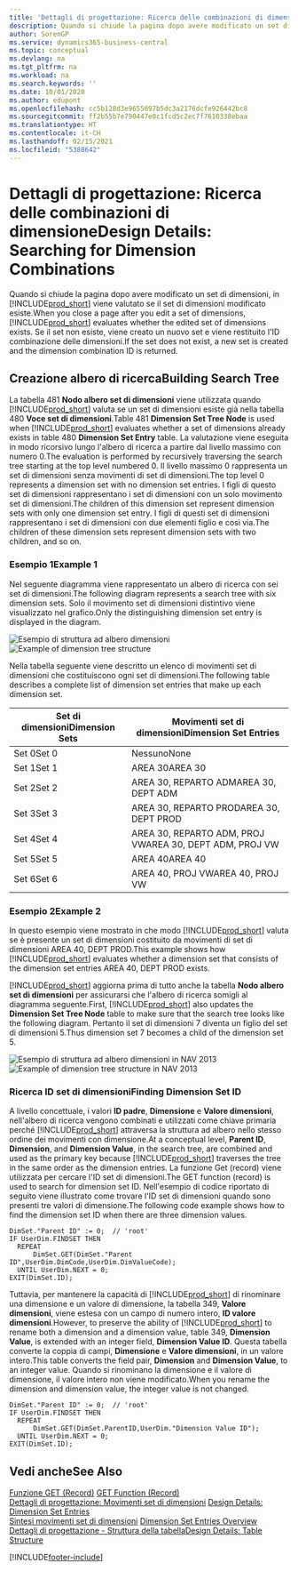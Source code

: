 ```yaml
---
title: 'Dettagli di progettazione: Ricerca delle combinazioni di dimensione | Microsoft Docs'
description: Quando si chiude la pagina dopo avere modificato un set di dimensioni, in Business Central viene valutato se il set di dimensioni modificato esiste. Se il set non esiste, viene creato un nuovo set e viene restituito l'ID combinazione delle dimensioni.
author: SorenGP
ms.service: dynamics365-business-central
ms.topic: conceptual
ms.devlang: na
ms.tgt_pltfrm: na
ms.workload: na
ms.search.keywords: ''
ms.date: 10/01/2020
ms.author: edupont
ms.openlocfilehash: cc5b128d3e9655697b5dc3a2176dcfe926442bc8
ms.sourcegitcommit: ff2b55b7e790447e0c1fcd5c2ec7f7610338ebaa
ms.translationtype: HT
ms.contentlocale: it-CH
ms.lasthandoff: 02/15/2021
ms.locfileid: "5388642"
---
```

# <a name="design-details-searching-for-dimension-combinations"></a><span data-ttu-id="f177a-104">Dettagli di progettazione: Ricerca delle combinazioni di dimensione</span><span class="sxs-lookup"><span data-stu-id="f177a-104">Design Details: Searching for Dimension Combinations</span></span>
<span data-ttu-id="f177a-105">Quando si chiude la pagina dopo avere modificato un set di dimensioni, in [!INCLUDE[prod_short](includes/prod_short.md)] viene valutato se il set di dimensioni modificato esiste.</span><span class="sxs-lookup"><span data-stu-id="f177a-105">When you close a page after you edit a set of dimensions, [!INCLUDE[prod_short](includes/prod_short.md)] evaluates whether the edited set of dimensions exists.</span></span> <span data-ttu-id="f177a-106">Se il set non esiste, viene creato un nuovo set e viene restituito l'ID combinazione delle dimensioni.</span><span class="sxs-lookup"><span data-stu-id="f177a-106">If the set does not exist, a new set is created and the dimension combination ID is returned.</span></span>  

## <a name="building-search-tree"></a><span data-ttu-id="f177a-107">Creazione albero di ricerca</span><span class="sxs-lookup"><span data-stu-id="f177a-107">Building Search Tree</span></span>  
 <span data-ttu-id="f177a-108">La tabella 481 **Nodo albero set di dimensioni** viene utilizzata quando [!INCLUDE[prod_short](includes/prod_short.md)] valuta se un set di dimensioni esiste già nella tabella 480 **Voce set di dimensioni**.</span><span class="sxs-lookup"><span data-stu-id="f177a-108">Table 481 **Dimension Set Tree Node** is used when [!INCLUDE[prod_short](includes/prod_short.md)] evaluates whether a set of dimensions already exists in table 480 **Dimension Set Entry** table.</span></span> <span data-ttu-id="f177a-109">La valutazione viene eseguita in modo ricorsivo lungo l'albero di ricerca a partire dal livello massimo con numero 0.</span><span class="sxs-lookup"><span data-stu-id="f177a-109">The evaluation is performed by recursively traversing the search tree starting at the top level numbered 0.</span></span> <span data-ttu-id="f177a-110">Il livello massimo 0 rappresenta un set di dimensioni senza movimenti di set di dimensioni.</span><span class="sxs-lookup"><span data-stu-id="f177a-110">The top level 0 represents a dimension set with no dimension set entries.</span></span> <span data-ttu-id="f177a-111">I figli di questo set di dimensioni rappresentano i set di dimensioni con un solo movimento set di dimensioni.</span><span class="sxs-lookup"><span data-stu-id="f177a-111">The children of this dimension set represent dimension sets with only one dimension set entry.</span></span> <span data-ttu-id="f177a-112">I figli di questi set di dimensioni rappresentano i set di dimensioni con due elementi figlio e così via.</span><span class="sxs-lookup"><span data-stu-id="f177a-112">The children of these dimension sets represent dimension sets with two children, and so on.</span></span>  

### <a name="example-1"></a><span data-ttu-id="f177a-113">Esempio 1</span><span class="sxs-lookup"><span data-stu-id="f177a-113">Example 1</span></span>  
 <span data-ttu-id="f177a-114">Nel seguente diagramma viene rappresentato un albero di ricerca con sei set di dimensioni.</span><span class="sxs-lookup"><span data-stu-id="f177a-114">The following diagram represents a search tree with six dimension sets.</span></span> <span data-ttu-id="f177a-115">Solo il movimento set di dimensioni distintivo viene visualizzato nel grafico.</span><span class="sxs-lookup"><span data-stu-id="f177a-115">Only the distinguishing dimension set entry is displayed in the diagram.</span></span>  

 <span data-ttu-id="f177a-116">![Esempio di struttura ad albero dimensioni](media/nav2013_dimension_tree.png "Esempio di struttura ad albero dimensioni")</span><span class="sxs-lookup"><span data-stu-id="f177a-116">![Example of dimension tree structure](media/nav2013_dimension_tree.png "Example of dimension tree structure")</span></span>  

 <span data-ttu-id="f177a-117">Nella tabella seguente viene descritto un elenco di movimenti set di dimensioni che costituiscono ogni set di dimensioni.</span><span class="sxs-lookup"><span data-stu-id="f177a-117">The following table describes a complete list of dimension set entries that make up each dimension set.</span></span>  

|<span data-ttu-id="f177a-118">Set di dimensioni</span><span class="sxs-lookup"><span data-stu-id="f177a-118">Dimension Sets</span></span>|<span data-ttu-id="f177a-119">Movimenti set di dimensioni</span><span class="sxs-lookup"><span data-stu-id="f177a-119">Dimension Set Entries</span></span>|  
|--------------------|---------------------------|  
|<span data-ttu-id="f177a-120">Set 0</span><span class="sxs-lookup"><span data-stu-id="f177a-120">Set 0</span></span>|<span data-ttu-id="f177a-121">Nessuno</span><span class="sxs-lookup"><span data-stu-id="f177a-121">None</span></span>|  
|<span data-ttu-id="f177a-122">Set 1</span><span class="sxs-lookup"><span data-stu-id="f177a-122">Set 1</span></span>|<span data-ttu-id="f177a-123">AREA 30</span><span class="sxs-lookup"><span data-stu-id="f177a-123">AREA 30</span></span>|  
|<span data-ttu-id="f177a-124">Set 2</span><span class="sxs-lookup"><span data-stu-id="f177a-124">Set 2</span></span>|<span data-ttu-id="f177a-125">AREA 30, REPARTO ADM</span><span class="sxs-lookup"><span data-stu-id="f177a-125">AREA 30, DEPT ADM</span></span>|  
|<span data-ttu-id="f177a-126">Set 3</span><span class="sxs-lookup"><span data-stu-id="f177a-126">Set 3</span></span>|<span data-ttu-id="f177a-127">AREA 30, REPARTO PROD</span><span class="sxs-lookup"><span data-stu-id="f177a-127">AREA 30, DEPT PROD</span></span>|  
|<span data-ttu-id="f177a-128">Set 4</span><span class="sxs-lookup"><span data-stu-id="f177a-128">Set 4</span></span>|<span data-ttu-id="f177a-129">AREA 30, REPARTO ADM, PROJ VW</span><span class="sxs-lookup"><span data-stu-id="f177a-129">AREA 30, DEPT ADM, PROJ VW</span></span>|  
|<span data-ttu-id="f177a-130">Set 5</span><span class="sxs-lookup"><span data-stu-id="f177a-130">Set 5</span></span>|<span data-ttu-id="f177a-131">AREA 40</span><span class="sxs-lookup"><span data-stu-id="f177a-131">AREA 40</span></span>|  
|<span data-ttu-id="f177a-132">Set 6</span><span class="sxs-lookup"><span data-stu-id="f177a-132">Set 6</span></span>|<span data-ttu-id="f177a-133">AREA 40, PROJ VW</span><span class="sxs-lookup"><span data-stu-id="f177a-133">AREA 40, PROJ VW</span></span>|  

### <a name="example-2"></a><span data-ttu-id="f177a-134">Esempio 2</span><span class="sxs-lookup"><span data-stu-id="f177a-134">Example 2</span></span>  
 <span data-ttu-id="f177a-135">In questo esempio viene mostrato in che modo [!INCLUDE[prod_short](includes/prod_short.md)] valuta se è presente un set di dimensioni costituito da movimenti di set di dimensioni AREA 40, DEPT PROD.</span><span class="sxs-lookup"><span data-stu-id="f177a-135">This example shows how [!INCLUDE[prod_short](includes/prod_short.md)] evaluates whether a dimension set that consists of the dimension set entries AREA 40, DEPT PROD exists.</span></span>  

 <span data-ttu-id="f177a-136">[!INCLUDE[prod_short](includes/prod_short.md)] aggiorna prima di tutto anche la tabella **Nodo albero set di dimensioni** per assicurarsi che l'albero di ricerca somigli al diagramma seguente.</span><span class="sxs-lookup"><span data-stu-id="f177a-136">First, [!INCLUDE[prod_short](includes/prod_short.md)] also updates the **Dimension Set Tree Node** table to make sure that the search tree looks like the following diagram.</span></span> <span data-ttu-id="f177a-137">Pertanto il set di dimensioni 7 diventa un figlio del set di dimensioni 5.</span><span class="sxs-lookup"><span data-stu-id="f177a-137">Thus dimension set 7 becomes a child of the dimension set 5.</span></span>  

 <span data-ttu-id="f177a-138">![Esempio di struttura ad albero dimensioni in NAV 2013](media/nav2013_dimension_tree_example2.png "Esempio di struttura ad albero dimensioni in NAV 2013")</span><span class="sxs-lookup"><span data-stu-id="f177a-138">![Example of dimension tree structure in NAV 2013](media/nav2013_dimension_tree_example2.png "Example of dimension tree structure in NAV 2013")</span></span>  

### <a name="finding-dimension-set-id"></a><span data-ttu-id="f177a-139">Ricerca ID set di dimensioni</span><span class="sxs-lookup"><span data-stu-id="f177a-139">Finding Dimension Set ID</span></span>  
 <span data-ttu-id="f177a-140">A livello concettuale, i valori **ID padre**, **Dimensione** e **Valore dimensioni**, nell'albero di ricerca vengono combinati e utilizzati come chiave primaria perché [!INCLUDE[prod_short](includes/prod_short.md)] attraversa la struttura ad albero nello stesso ordine dei movimenti con dimensione.</span><span class="sxs-lookup"><span data-stu-id="f177a-140">At a conceptual level, **Parent ID**, **Dimension**, and **Dimension Value**, in the search tree, are combined and used as the primary key because [!INCLUDE[prod_short](includes/prod_short.md)] traverses the tree in the same order as the dimension entries.</span></span> <span data-ttu-id="f177a-141">La funzione Get (record) viene utilizzata per cercare l'ID set di dimensioni.</span><span class="sxs-lookup"><span data-stu-id="f177a-141">The GET function (record) is used to search for dimension set ID.</span></span> <span data-ttu-id="f177a-142">Nell'esempio di codice riportato di seguito viene illustrato come trovare l'ID set di dimensioni quando sono presenti tre valori di dimensione.</span><span class="sxs-lookup"><span data-stu-id="f177a-142">The following code example shows how to find the dimension set ID when there are three dimension values.</span></span>  

```  
DimSet."Parent ID" := 0;  // 'root'  
IF UserDim.FINDSET THEN  
  REPEAT  
      DimSet.GET(DimSet."Parent ID",UserDim.DimCode,UserDim.DimValueCode);  
  UNTIL UserDim.NEXT = 0;  
EXIT(DimSet.ID);  

```  

<span data-ttu-id="f177a-143">Tuttavia, per mantenere la capacità di [!INCLUDE[prod_short](includes/prod_short.md)] di rinominare una dimensione e un valore di dimensione, la tabella 349, **Valore dimensioni**, viene estesa con un campo di numero intero, **ID valore dimensioni**.</span><span class="sxs-lookup"><span data-stu-id="f177a-143">However, to preserve the ability of [!INCLUDE[prod_short](includes/prod_short.md)] to rename both a dimension and a dimension value, table 349, **Dimension Value**, is extended with an integer field, **Dimension Value ID**.</span></span> <span data-ttu-id="f177a-144">Questa tabella converte la coppia di campi, **Dimensione** e **Valore dimensioni**, in un valore intero.</span><span class="sxs-lookup"><span data-stu-id="f177a-144">This table converts the field pair, **Dimension** and **Dimension Value**, to an integer value.</span></span> <span data-ttu-id="f177a-145">Quando si rinominano la dimensione e il valore di dimensione, il valore intero non viene modificato.</span><span class="sxs-lookup"><span data-stu-id="f177a-145">When you rename the dimension and dimension value, the integer value is not changed.</span></span>  

```  
DimSet."Parent ID" := 0;  // 'root'  
IF UserDim.FINDSET THEN  
  REPEAT  
      DimSet.GET(DimSet.ParentID,UserDim."Dimension Value ID");  
  UNTIL UserDim.NEXT = 0;  
EXIT(DimSet.ID);  

```  

## <a name="see-also"></a><span data-ttu-id="f177a-146">Vedi anche</span><span class="sxs-lookup"><span data-stu-id="f177a-146">See Also</span></span>  
 <span data-ttu-id="f177a-147">[Funzione GET (Record)](/dynamics-nav/GET-Function--Record-)  </span><span class="sxs-lookup"><span data-stu-id="f177a-147">[GET Function (Record)](/dynamics-nav/GET-Function--Record-)  </span></span>  
 <span data-ttu-id="f177a-148">[Dettagli di progettazione: Movimenti set di dimensioni](design-details-dimension-set-entries.md) </span><span class="sxs-lookup"><span data-stu-id="f177a-148">[Design Details: Dimension Set Entries](design-details-dimension-set-entries.md) </span></span>  
 <span data-ttu-id="f177a-149">[Sintesi movimenti set di dimensioni](design-details-dimension-set-entries-overview.md) </span><span class="sxs-lookup"><span data-stu-id="f177a-149">[Dimension Set Entries Overview](design-details-dimension-set-entries-overview.md) </span></span>  
 [<span data-ttu-id="f177a-150">Dettagli di progettazione - Struttura della tabella</span><span class="sxs-lookup"><span data-stu-id="f177a-150">Design Details: Table Structure</span></span>](design-details-table-structure.md)   
 


[!INCLUDE[footer-include](includes/footer-banner.md)]